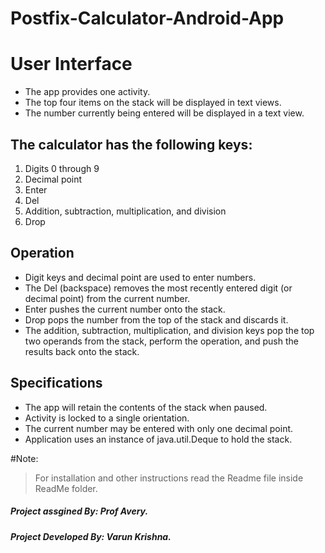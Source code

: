 # Postfix-Calculator-Android-App


# User Interface
* The app provides one activity.
* The top four items on the stack will be displayed in text views.
* The number currently being entered will be displayed in a text view.
## The calculator has the following keys:
1. Digits 0 through 9
2. Decimal point
3. Enter
4. Del
5. Addition, subtraction, multiplication, and division
6. Drop

## Operation
* Digit keys and decimal point are used to enter numbers.
* The Del (backspace) removes the most recently entered digit (or decimal point) from the current number.
* Enter pushes the current number onto the stack.
* Drop pops the number from the top of the stack and discards it.
* The addition, subtraction, multiplication, and division keys pop the top two operands from the stack, perform the operation, and push the results back onto the stack.
## Specifications
* The app will retain the contents of the stack when paused.
* Activity is locked to a single orientation.
* The current number may be entered with only one decimal point.
* Application uses an instance of java.util.Deque to hold the stack.


#Note:
> For installation and other instructions read the Readme file inside ReadMe folder. 
##### Project assgined By: Prof Avery.
##### Project Developed By: Varun Krishna.
